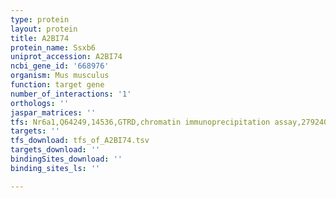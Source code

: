 ```yaml
---
type: protein
layout: protein
title: A2BI74
protein_name: Ssxb6
uniprot_accession: A2BI74
ncbi_gene_id: '668976'
organism: Mus musculus
function: target gene
number_of_interactions: '1'
orthologs: ''
jaspar_matrices: ''
tfs: Nr6a1,Q64249,14536,GTRD,chromatin immunoprecipitation assay,27924024%5Buid%5D,No
targets: ''
tfs_download: tfs_of_A2BI74.tsv
targets_download: ''
bindingSites_download: ''
binding_sites_ls: ''

---
```

